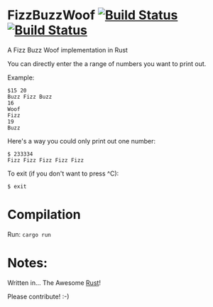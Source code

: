 # FizzBuzzWoof [![Build Status](https://travis-ci.org/Carbon-Labs/FizzBuzzWoof.svg)](https://travis-ci.org/Carbon-Labs/FizzBuzzWoof) [![Build Status](https://dockunit.io/svg/Carbon-Labs/FizzBuzzWoof?master&1448022201550)](https://dockunit.io/projects/Carbon-Labs/FizzBuzzWoof)
A Fizz Buzz Woof implementation in Rust

You can directly enter the a range of numbers you want to print out.

Example:

```
$15 20
Buzz Fizz Buzz
16
Woof
Fizz
19
Buzz
```

Here's a way you could only print out one number:

```
$ 233334
Fizz Fizz Fizz Fizz Fizz
```
To exit (if you don't want to press ^C):

```
$ exit
```

# Compilation

Run:
```cargo run```

# Notes:
Written in... The Awesome [Rust](https://www.rust-lang.org)!

Please contribute! :-)

